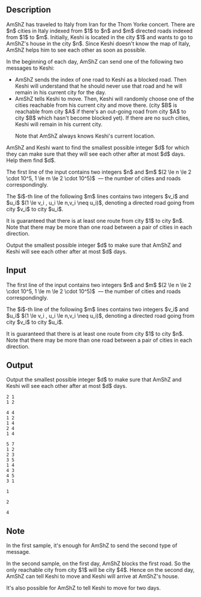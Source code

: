 ## Description

<div><p>AmShZ has traveled to Italy from Iran for the Thom Yorke concert. There are $n$ cities in Italy indexed from $1$ to $n$ and $m$ <span class="tex-font-style-bf">directed</span> roads indexed from $1$ to $m$. Initially, Keshi is located in the city $1$ and wants to go to AmShZ's house in the city $n$. Since Keshi doesn't know the map of Italy, AmShZ helps him to see each other as soon as possible.</p><p>In the beginning of each day, AmShZ can send one of the following two messages to Keshi:</p><ul><li> AmShZ sends the index of one road to Keshi as a <span class="tex-font-style-bf">blocked</span> road. Then Keshi will understand that he should never use that road and he will remain in his current city for the day.</li><li> AmShZ tells Keshi to move. Then, Keshi will randomly choose one of the cities reachable from his current city and move there. (city $B$ is reachable from city $A$ if there's an out-going road from city $A$ to city $B$ which hasn't become <span class="tex-font-style-bf">blocked</span> yet). If there are no such cities, Keshi will remain in his current city.<p>Note that AmShZ always knows Keshi's current location. </p></li></ul><p>AmShZ and Keshi want to find the smallest possible integer $d$ for which they can make sure that they will see each other after at most $d$ days. Help them find $d$.</p></div><div class="input-specification"><p>The first line of the input contains two integers $n$ and $m$ $(2 \le n \le 2 \cdot 10^5, 1 \le m \le 2 \cdot 10^5)$ &nbsp;— the number of cities and roads correspondingly.</p><p>The $i$-th line of the following $m$ lines contains two integers $v_i$ and $u_i$ $(1 \le v_i , u_i \le n,v_i \neq u_i)$, denoting a <span class="tex-font-style-bf">directed</span> road going from city $v_i$ to city $u_i$.</p><p>It is guaranteed that there is at least one route from city $1$ to city $n$. Note that there may be more than one road between a pair of cities in each direction.</p></div><div class="output-specification"><p>Output the smallest possible integer $d$ to make sure that AmShZ and Keshi will see each other after at most $d$ days.</p></div>

## Input

<p>The first line of the input contains two integers $n$ and $m$ $(2 \le n \le 2 \cdot 10^5, 1 \le m \le 2 \cdot 10^5)$ &nbsp;— the number of cities and roads correspondingly.</p><p>The $i$-th line of the following $m$ lines contains two integers $v_i$ and $u_i$ $(1 \le v_i , u_i \le n,v_i \neq u_i)$, denoting a <span class="tex-font-style-bf">directed</span> road going from city $v_i$ to city $u_i$.</p><p>It is guaranteed that there is at least one route from city $1$ to city $n$. Note that there may be more than one road between a pair of cities in each direction.</p>

## Output

<p>Output the smallest possible integer $d$ to make sure that AmShZ and Keshi will see each other after at most $d$ days.</p>





```input1
2 1
1 2
```




```input2
4 4
1 2
1 4
2 4
1 4
```




```input3
5 7
1 2
2 3
3 5
1 4
4 3
4 5
3 1
```




```output1
1
```




```output2
2
```




```output3
4
```



## Note

<p>In the first sample, it's enough for AmShZ to send the second type of message.</p><p>In the second sample, on the first day, AmShZ blocks the first road. So the only reachable city from city $1$ will be city $4$. Hence on the second day, AmShZ can tell Keshi to move and Keshi will arrive at AmShZ's house.</p><p>It's also possible for AmShZ to tell Keshi to move for two days.</p>
